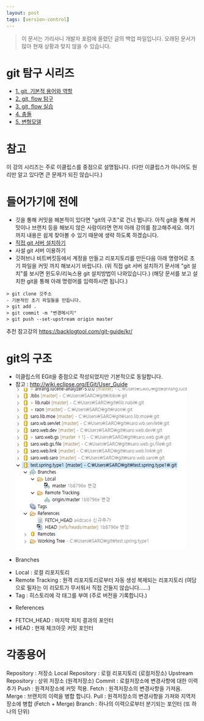 ```yaml
---
layout: post
tags: [version-control]
---
```


> 이 문서는 가리사니 개발자 포럼에 올렸던 글의 백업 파일입니다.
오래된 문서가 많아 현재 상황과 맞지 않을 수 있습니다.


# git 탐구 시리즈
- [1. git, 기본적 용어와 역할](/lab?topicId=329)
- [2. git, flow 탐구](/lab?topicId=330)
- [3. git, flow 실습](/lab?topicId=331)
- [4. 충돌](/lab?topicId=337)
- [5. 변형모델](/lab?topicId=338)

# 참고
이 강의 시리즈는 주로 이클립스를 중점으로 설명됩니다.
(다만 이클립스가 아니어도 원리만 알고 있다면 큰 문제가 되진 않습니다.)


# 들어가기에 전에
- 깃을 통해 커밋을 해본적이 있다면 "git의 구조"로 건너 뜁니다.
아직 git을 통해 커밋이나 브랜치 등을 해보지 않은 사람이라면 먼저 아래 강의를 참고해주세요.
여기까지 내용은 쉽게 찾아볼 수 있기 때문에 생략 하도록 하겠습니다.
- [직접 git 서버 설치하기](/lab?topicId=233)
- 사설 git 서버 이용하기
- 깃허브나 비트버킷등에서 계정을 만들고 리포지토리를 만든다음 아래 명령어로 초기 파일을 커밋 까지 해보시기 바랍니다.
(위 직접 git 서버 설치하기 문서에 "git 설치"를 보시면 윈도우/리눅스용 git 설치방법이 나와있습니다.)
(해당 문서를 보고 설치한 git을 통해 아래 명령어를 입력하시면 됩니다.)
```
> git clone 깃주소
- 기본적인 초기 파일들을 만듭니다.
> git add .
> git commit -m "변경메시지"
> git push --set-upstream origin master
```
추천 참고강의
https://backlogtool.com/git-guide/kr/


# git의 구조
- 이클립스의 EGit을 중점으로 작성되었지만 기본적으로 동일합니다.
- 참고 : http://wiki.eclipse.org/EGit/User_Guide
![](/file/old/173.png)
+ Branches
- Local : 로컬 리포지토리
- Remote Tracking : 원격 리포지토리로부터 자동 생성 복제되는 리포지토리 (여담으로 필자는 이 리모트가 무서워서 직접 건들지 않습니다......)
- Tag : 히스토리에 각 태그를 부여 (주로 버전을 기록합니다.)
+ References
- FETCH_HEAD : 마지막 피치 결과의 포인터
- HEAD : 현재 체크아웃 커밋 포인터


# 각종용어
Repository : 저장소
Local Repository : 로컬 리포지토리 (로컬저장소)
Upstream Repository : 상위 저장소 (원격저장소)
Commit : 로컬저장소에 변경사항에 대한 이력 추가
Push : 원격저장소에 커밋 적용.
Fetch : 원격저장소의 변경사항을 가져옴.
Merge : 브랜치의 이력을 병합 합니다.
Pull : 원격저장소의 변경사항을 가져와 지역저장소에 병합 (Fetch  + Merge)
Branch : 하나의 이력으로부터 분기되는 포인터 (또 하나의 단위)